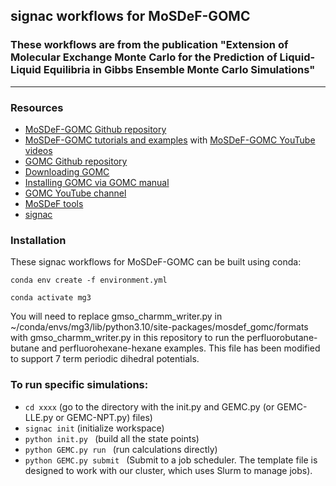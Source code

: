 ## signac workflows for MoSDeF-GOMC

### These workflows are from the publication "Extension of Molecular Exchange Monte Carlo for the Prediction of Liquid-Liquid Equilibria in Gibbs Ensemble Monte Carlo Simulations"
--------

### Resources
 - [MoSDeF-GOMC Github repository](https://github.com/GOMC-WSU/MoSDeF-GOMC)
 - [MoSDeF-GOMC tutorials and examples](https://github.com/GOMC-WSU/GOMC_Examples/tree/main/MoSDef-GOMC) with [MoSDeF-GOMC YouTube videos](https://www.youtube.com/watch?v=7StVoUCGkHs&list=PLdxD0z6HRx8Y9VhwcODxAHNQBBJDRvxMf)
 - [GOMC Github repository](https://github.com/GOMC-WSU)
 - [Downloading GOMC](https://github.com/GOMC-WSU/GOMC)
 - [Installing GOMC via GOMC manual](https://github.com/GOMC-WSU/Manual)
 - [GOMC YouTube channel](https://www.youtube.com/channel/UCueLGE6tuOyu-mvxIt-U1HQ/playlists)
 - [MoSDeF tools](https://mosdef.org/)
 - [signac](https://signac.io)

### Installation

These signac workflows for MoSDeF-GOMC can be built using conda:

`conda env create -f environment.yml`

`conda activate mg3`

You will need to replace gmso_charmm_writer.py in  ~/conda/envs/mg3/lib/python3.10/site-packages/mosdef_gomc/formats with gmso_charmm_writer.py in this repository to 
run the perfluorobutane-butane and perfluorohexane-hexane examples.  This file has been modified to support 7 term periodic dihedral potentials.

 ### To run specific simulations:
  -  `cd xxxx` (go to the directory with the init.py and GEMC.py (or GEMC-LLE.py or GEMC-NPT.py) files)
  -  `signac init` (initialize workspace)
  -  `python init.py ` (build all the state points)
  -  `python GEMC.py run ` (run calculations directly)
  -  `python GEMC.py submit ` (Submit to a job scheduler.  The template file is designed to work with our cluster, which uses Slurm to manage jobs).
